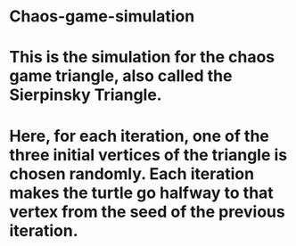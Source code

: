 # Chaos-game-simulation

# This is the simulation for the chaos game triangle, also called the Sierpinsky Triangle.
# Here, for each iteration, one of the three initial vertices of the triangle is chosen randomly. Each iteration makes the turtle go halfway to that vertex from the seed of the previous iteration.
